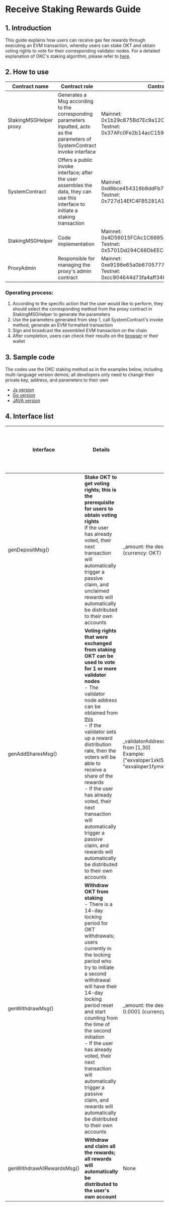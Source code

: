 # Receive Staking Rewards Guide

## 1. Introduction
This guide explains how users can receive gas fee rewards through executing an EVM transaction, whereby users can stake OKT and obtain voting rights to vote for their corresponding validator nodes.
For a detailed explanation of OKC's staking algorithm, please refer to [here](/okc/docs/dev/core-concepts/staking-rewards-algorithm/distr.html).

## 2. How to use

|  Contract name   | Contract role  | Contract address  |
|  ----  | ----  | ----  |
|  StakingMSGHelper proxy   | Generates a Msg according to the corresponding parameters inputted, acts as the parameters of SystemContract invoke interface  | Mainnet: 0x1b29c875Bd7Ec9a12C29fc6eeF8E451207352EF3 <br> Testnet: 0x37AFc0Fe2b14acC1593C4435F3B53ac0335Ee292  |
|  SystemContract   | Offers a public invoke interface; after the user assembles the data, they can use this interface to initiate a staking transaction  | Mainnet: 0xd6bce454316b8ddFb76bB7bb1B57B8942B09Acd5 <br> Testnet: 0x727d14EfC4FB5281A18A6d62BCf486a1cF4d2210  |
|  StakingMSGHelper    | Code implementation  | Mainnet: 0x4D56015FCAc1C6695A10fB2254190D6996dB6E09 <br> Testnet: 0x5701Dd294C68DbEEC080e0521df58F3643387777  |
|  ProxyAdmin   | Responsible for managing the proxy's admin contract  | Mainnet: 0xe9196e65a0b6705777fbe829dfa94ec8b9f2ba48 <br> Testnet: 0xcc904644d73fa4aff34fda7433a8f3154c812769  |

### Operating process:
1. According to the specific action that the user would like to perform, they should select the corresponding method from the proxy contract in StakingMSGHelper to generate the parameters
2. Use the parameters generated from step 1, call SystemContract's invoke method, generate an EVM formatted transaction
3. Sign and broadcast the assembled EVM transaction on the chain
4. After completion, users can check their results on the [browser](https://www.oklink.com/okc) or their wallet

## 3. Sample code
The codes use the OKC staking method as in the examples below, including multi-language version demos; all developers only need to change their private key, address, and parameters to their own 
  - [Js version](https://github.com/okex/solidity-sample/tree/main/js/staking.js)
  - [Go version](https://github.com/okex/solidity-sample/tree/main/go/exchain-staking)
  - [JAVA version](https://github.com/okex/solidity-sample/tree/main/java/exchain-web3-sample/src/main/java/com/exchain/web3/util/staking)

## 4. Interface list
|  Interface   | Details  | Parameter details  | This Msg functions as the corresponding command line of SystemContract's invoke interface parameters  |
|  ----  | ----  | ----  | ----  |
|  genDepositMsg()   | **Stake OKT to get voting rights; this is the prerequisite for users to obtain voting rights** <br> If the user has already voted, their next transaction will automatically trigger a passive claim, and unclaimed rewards will automatically be distributed to their own accounts  | _amount: the desired staking amount, no less than 0.0001 (currency: OKT)  | exchaincli tx staking deposit  |
|  genAddSharesMsg()   | **Voting rights that were exchanged from staking OKT can be used to vote for 1 or more validator nodes** <br> - The validator node address can be obtained from [this](https://www.oklink.com/zh-cn/okc/bp-list) <br> - If the validator sets up a reward distribution rate, then the voters will be able to receive a share of the rewards <br> - If the user has already voted, their next transaction will automatically trigger a passive claim, and rewards will automatically be distributed to their own accounts  | _validatorAddresses: node address, node values can range from [1,30] <br> Example:["exvaloper1xkl5agjzqnjnptyat2dng2asmx8g5kllg7xamv", <br> "exvaloper1fymxn4gazxzjdfvwvr0ccnrnjpwmj0r9vw3t2y"]  | exchaincli tx staking add-shares |
|  genWithdrawMsg()   | **Withdraw OKT from staking** <br> - There is a 14-day locking period for OKT withdrawals; users currently in the locking period who try to initiate a second withdrawal will have their 14-day locking period reset and start counting from the time of the second initiation <br> - If the user has already voted, their next transaction will automatically trigger a passive claim, and rewards will automatically be distributed to their own accounts  | _amount: the desired withdrawal amount, no less than 0.0001 (currency: OKT)  | exchaincli tx staking withdraw  |
|  genWithdrawAllRewardsMsg()  | **Withdraw and claim all the rewards; all rewards will automatically be distributed to the user's own account**  | None  | exchaincli tx distr withdraw-all-rewards  |